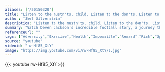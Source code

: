 ```yaml
---
aliases: ["/20150320"]
title: "Listen to the mustn'ts, child. Listen to the don'ts. Listen to the shouldn'ts, the impossibles, the won'ts. Listen to the never haves, then listen close to me... Anything can happen, child. Anything can be."
author: "Shel Silverstein"
description: "Listen to the mustn'ts, child. Listen to the don'ts. Listen to the shouldn'ts, the impossibles, the won'ts. Listen to the never haves, then listen close to me... Anything can happen, child. Anything can be. - Shel Silverstein quotes from GetInspired365.com"
summary: "Watch Deven Jackson's incredible football story, a journey that began when his life almost ended."
referenceurl: ""
tags: ["Adversity","Exercise","Health","Impossible","Reward","Risk","Sport",]
source: "youtube"
videoid: "rw-Hf85_XtY"
image: "https://img.youtube.com/vi/rw-Hf85_XtY/0.jpg"
---
```


{{< youtube rw-Hf85_XtY >}}
